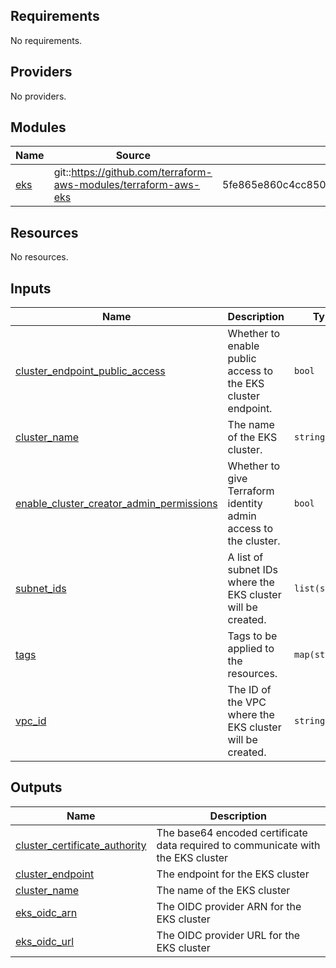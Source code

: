 <!-- BEGIN_TF_DOCS -->
## Requirements

No requirements.

## Providers

No providers.

## Modules

| Name | Source | Version |
|------|--------|---------|
| <a name="module_eks"></a> [eks](#module\_eks) | git::https://github.com/terraform-aws-modules/terraform-aws-eks | 5fe865e860c4cc8506c639f2e63bc25e21a31b37 |

## Resources

No resources.

## Inputs

| Name | Description | Type | Default | Required |
|------|-------------|------|---------|:--------:|
| <a name="input_cluster_endpoint_public_access"></a> [cluster\_endpoint\_public\_access](#input\_cluster\_endpoint\_public\_access) | Whether to enable public access to the EKS cluster endpoint. | `bool` | `true` | no |
| <a name="input_cluster_name"></a> [cluster\_name](#input\_cluster\_name) | The name of the EKS cluster. | `string` | n/a | yes |
| <a name="input_enable_cluster_creator_admin_permissions"></a> [enable\_cluster\_creator\_admin\_permissions](#input\_enable\_cluster\_creator\_admin\_permissions) | Whether to give Terraform identity admin access to the cluster. | `bool` | `true` | no |
| <a name="input_subnet_ids"></a> [subnet\_ids](#input\_subnet\_ids) | A list of subnet IDs where the EKS cluster will be created. | `list(string)` | n/a | yes |
| <a name="input_tags"></a> [tags](#input\_tags) | Tags to be applied to the resources. | `map(string)` | `{}` | no |
| <a name="input_vpc_id"></a> [vpc\_id](#input\_vpc\_id) | The ID of the VPC where the EKS cluster will be created. | `string` | n/a | yes |

## Outputs

| Name | Description |
|------|-------------|
| <a name="output_cluster_certificate_authority"></a> [cluster\_certificate\_authority](#output\_cluster\_certificate\_authority) | The base64 encoded certificate data required to communicate with the EKS cluster |
| <a name="output_cluster_endpoint"></a> [cluster\_endpoint](#output\_cluster\_endpoint) | The endpoint for the EKS cluster |
| <a name="output_cluster_name"></a> [cluster\_name](#output\_cluster\_name) | The name of the EKS cluster |
| <a name="output_eks_oidc_arn"></a> [eks\_oidc\_arn](#output\_eks\_oidc\_arn) | The OIDC provider ARN for the EKS cluster |
| <a name="output_eks_oidc_url"></a> [eks\_oidc\_url](#output\_eks\_oidc\_url) | The OIDC provider URL for the EKS cluster |
<!-- END_TF_DOCS -->